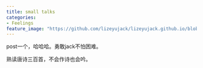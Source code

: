 ```yaml
---
title: small talks
categories:
- Feelings
feature_image: "https://github.com/lizeyujack/lizeyujack.github.io/blob/main/shy_shushu.jpg?raw=true"
---
```


post一个，哈哈哈。勇敢jack不怕困难。

<!-- more -->
熟读唐诗三百首，不会作诗也会吟。
